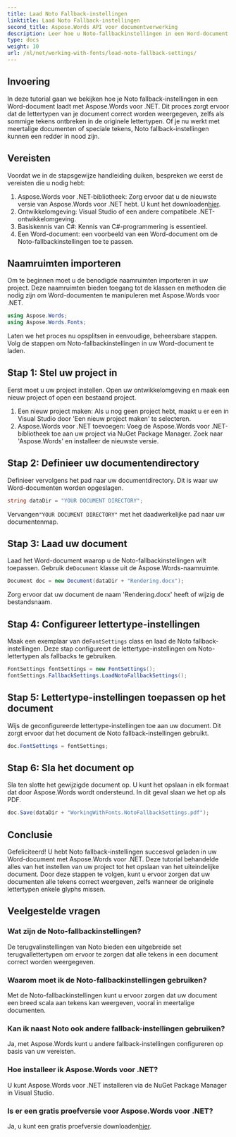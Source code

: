 ```yaml
---
title: Laad Noto Fallback-instellingen
linktitle: Laad Noto Fallback-instellingen
second_title: Aspose.Words API voor documentverwerking
description: Leer hoe u Noto-fallbackinstellingen in een Word-document laadt met Aspose.Words voor .NET. Volg onze stapsgewijze handleiding om ervoor te zorgen dat alle tekens correct worden weergegeven.
type: docs
weight: 10
url: /nl/net/working-with-fonts/load-noto-fallback-settings/
---
```

## Invoering

In deze tutorial gaan we bekijken hoe je Noto fallback-instellingen in een Word-document laadt met Aspose.Words voor .NET. Dit proces zorgt ervoor dat de lettertypen van je document correct worden weergegeven, zelfs als sommige tekens ontbreken in de originele lettertypen. Of je nu werkt met meertalige documenten of speciale tekens, Noto fallback-instellingen kunnen een redder in nood zijn.

## Vereisten

Voordat we in de stapsgewijze handleiding duiken, bespreken we eerst de vereisten die u nodig hebt:

1.  Aspose.Words voor .NET-bibliotheek: Zorg ervoor dat u de nieuwste versie van Aspose.Words voor .NET hebt. U kunt het downloaden[hier](https://releases.aspose.com/words/net/).
2. Ontwikkelomgeving: Visual Studio of een andere compatibele .NET-ontwikkelomgeving.
3. Basiskennis van C#: Kennis van C#-programmering is essentieel.
4. Een Word-document: een voorbeeld van een Word-document om de Noto-fallbackinstellingen toe te passen.

## Naamruimten importeren

Om te beginnen moet u de benodigde naamruimten importeren in uw project. Deze naamruimten bieden toegang tot de klassen en methoden die nodig zijn om Word-documenten te manipuleren met Aspose.Words voor .NET.

```csharp
using Aspose.Words;
using Aspose.Words.Fonts;
```

Laten we het proces nu opsplitsen in eenvoudige, beheersbare stappen. Volg de stappen om Noto-fallbackinstellingen in uw Word-document te laden.

## Stap 1: Stel uw project in

Eerst moet u uw project instellen. Open uw ontwikkelomgeving en maak een nieuw project of open een bestaand project.

1. Een nieuw project maken: Als u nog geen project hebt, maakt u er een in Visual Studio door 'Een nieuw project maken' te selecteren.
2. Aspose.Words voor .NET toevoegen: Voeg de Aspose.Words voor .NET-bibliotheek toe aan uw project via NuGet Package Manager. Zoek naar 'Aspose.Words' en installeer de nieuwste versie.

## Stap 2: Definieer uw documentendirectory

Definieer vervolgens het pad naar uw documentdirectory. Dit is waar uw Word-documenten worden opgeslagen.

```csharp
string dataDir = "YOUR DOCUMENT DIRECTORY";
```

 Vervangen`"YOUR DOCUMENT DIRECTORY"` met het daadwerkelijke pad naar uw documentenmap.

## Stap 3: Laad uw document

Laad het Word-document waarop u de Noto-fallbackinstellingen wilt toepassen. Gebruik de`Document` klasse uit de Aspose.Words-naamruimte.

```csharp
Document doc = new Document(dataDir + "Rendering.docx");
```

Zorg ervoor dat uw document de naam 'Rendering.docx' heeft of wijzig de bestandsnaam.

## Stap 4: Configureer lettertype-instellingen

 Maak een exemplaar van de`FontSettings` class en laad de Noto fallback-instellingen. Deze stap configureert de lettertype-instellingen om Noto-lettertypen als fallbacks te gebruiken.

```csharp
FontSettings fontSettings = new FontSettings();
fontSettings.FallbackSettings.LoadNotoFallbackSettings();
```

## Stap 5: Lettertype-instellingen toepassen op het document

Wijs de geconfigureerde lettertype-instellingen toe aan uw document. Dit zorgt ervoor dat het document de Noto fallback-instellingen gebruikt.

```csharp
doc.FontSettings = fontSettings;
```

## Stap 6: Sla het document op

Sla ten slotte het gewijzigde document op. U kunt het opslaan in elk formaat dat door Aspose.Words wordt ondersteund. In dit geval slaan we het op als PDF.

```csharp
doc.Save(dataDir + "WorkingWithFonts.NotoFallbackSettings.pdf");
```

## Conclusie

Gefeliciteerd! U hebt Noto fallback-instellingen succesvol geladen in uw Word-document met Aspose.Words voor .NET. Deze tutorial behandelde alles van het instellen van uw project tot het opslaan van het uiteindelijke document. Door deze stappen te volgen, kunt u ervoor zorgen dat uw documenten alle tekens correct weergeven, zelfs wanneer de originele lettertypen enkele glyphs missen.

## Veelgestelde vragen

### Wat zijn de Noto-fallbackinstellingen?
De terugvalinstellingen van Noto bieden een uitgebreide set terugvallettertypen om ervoor te zorgen dat alle tekens in een document correct worden weergegeven.

### Waarom moet ik de Noto-fallbackinstellingen gebruiken?
Met de Noto-fallbackinstellingen kunt u ervoor zorgen dat uw document een breed scala aan tekens kan weergeven, vooral in meertalige documenten.

### Kan ik naast Noto ook andere fallback-instellingen gebruiken?
Ja, met Aspose.Words kunt u andere fallback-instellingen configureren op basis van uw vereisten.

### Hoe installeer ik Aspose.Words voor .NET?
U kunt Aspose.Words voor .NET installeren via de NuGet Package Manager in Visual Studio.

### Is er een gratis proefversie voor Aspose.Words voor .NET?
 Ja, u kunt een gratis proefversie downloaden[hier](https://releases.aspose.com/).